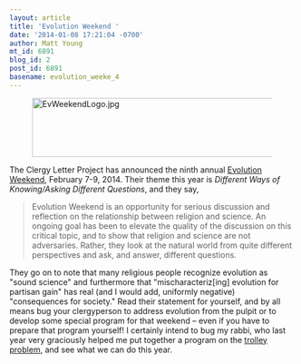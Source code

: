 ```yaml
---
layout: article
title: 'Evolution Weekend '
date: '2014-01-08 17:21:04 -0700'
author: Matt Young
mt_id: 6891
blog_id: 2
post_id: 6891
basename: evolution_weeke_4
---
```

<figure>
<img src="http://pandasthumb.org/archives/2014/01/08/EvWeekendLogo.jpg" alt="EvWeekendLogo.jpg" width="600" height="104" />
<figcaption markdown="span">

</figcaption>
</figure>


The Clergy Letter Project has announced the ninth annual [Evolution Weekend](http://theclergyletterproject.org/rel_evolution_weekend_2014.html), February 7-9, 2014. Their theme this year is _Different Ways of Knowing/Asking Different Questions_, and they say,


> Evolution Weekend is an opportunity for serious discussion and reflection on the relationship between religion and science. An ongoing goal has been to elevate the quality of the discussion on this critical topic, and to show that religion and science are not adversaries. Rather, they look at the natural world from quite different perspectives and ask, and answer, different questions.


They go on to note that many religious people recognize evolution as "sound science" and furthermore that "mischaracteriz\[ing\] evolution for partisan gain" has real (and I would add, uniformly negative) "consequences for society." Read their statement for yourself, and by all means bug your clergyperson to address evolution from the pulpit or to develop some special program for that weekend &ndash; even if you have to prepare that program yourself! I certainly intend to bug my rabbi, who last year very graciously helped me put together a program on the [trolley problem](http://inside.mines.edu/~mmyoung/Morality.pdf), and see what we can do this year.
